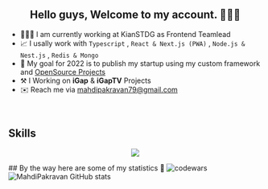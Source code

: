 <h2 align='center'>Hello guys, Welcome to my account. 👨🏻‍💻 </h2>

- 🙋🏻‍♂️ I am currently working at KianSTDG as Frontend Teamlead
- 📈 I usally work with `Typescript` , `React & Next.js (PWA)` , `Node.js & Nest.js` , `Redis & Mongo`
- 🔭 My goal for 2022 is to publish my startup using my custom framework and <u>OpenSource Projects</u>
- ⚒️ I Working on <b>iGap</b> & <b>iGapTV</b> Projects
- ✉️ Reach me via [mahdipakravan79@gmail.com](mailto:mahdipakravan79@gmail.com)

<br/>
<h2>Skills</h2>

<p align="center">
  <a href="https://skillicons.dev">
    <img src="https://skillicons.dev/icons?i=git,react,redux,nextjs,html,css,js,ts,tailwind" />
  </a>
</p>
## By the way here are some of my statistics 🚀
<img src="https://www.codewars.com/users/mahdipakravan/badges/large" alt="codewars"/>
<img align='center' alt="MahdiPakravan GitHub stats" src='https://github-readme-stats.vercel.app/api?username=engpakravan&count_private=true&show-icons=true&theme=tokyonight' />
